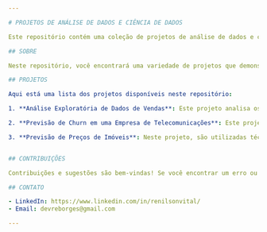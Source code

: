 ```yaml
---

# PROJETOS DE ANÁLISE DE DADOS E CIÊNCIA DE DADOS

Este repositório contém uma coleção de projetos de análise de dados e ciência de dados realizados por Renilson Borges.

## SOBRE

Neste repositório, você encontrará uma variedade de projetos que demonstram minhas habilidades em análise de dados, machine learning e visualização de dados. Cada projeto é acompanhado de uma breve descrição, detalhando o objetivo, as técnicas utilizadas e as principais conclusões.

## PROJETOS

Aqui está uma lista dos projetos disponíveis neste repositório:

1. **Análise Exploratória de Dados de Vendas**: Este projeto analisa os dados de vendas de uma empresa, explorando padrões de vendas, sazonalidade e identificando áreas de oportunidade.

2. **Previsão de Churn em uma Empresa de Telecomunicações**: Este projeto utiliza técnicas de machine learning para prever o churn de clientes em uma empresa de telecomunicações, identificando os principais fatores que influenciam a decisão de um cliente de cancelar o serviço.

3. **Previsão de Preços de Imóveis**: Neste projeto, são utilizadas técnicas de regressão para prever os preços de imóveis com base em características como localização, tamanho e número de quartos.


## CONTRIBUIÇÕES

Contribuições e sugestões são bem-vindas! Se você encontrar um erro ou tiver uma ideia para melhorar algum dos projetos, sinta-se à vontade para abrir uma issue ou enviar um pull request.

## CONTATO

- LinkedIn: https://www.linkedin.com/in/renilsonvital/
- Email: devreborges@gmail.com

---
```

